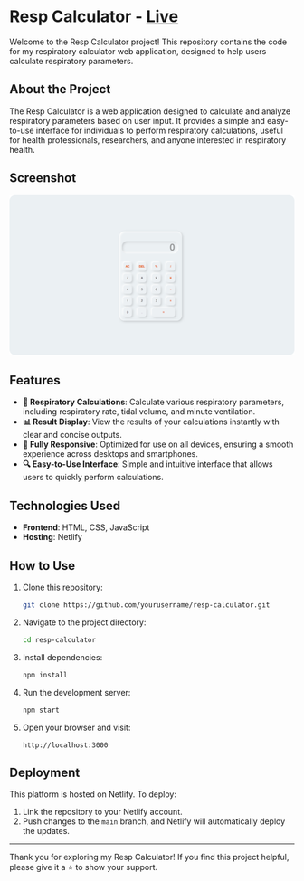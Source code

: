 # Resp Calculator - [Live](https://respcalculator212002.netlify.app/)

Welcome to the Resp Calculator project! This repository contains the code for my respiratory calculator web application, designed to help users calculate respiratory parameters.

## About the Project

The Resp Calculator is a web application designed to calculate and analyze respiratory parameters based on user input. It provides a simple and easy-to-use interface for individuals to perform respiratory calculations, useful for health professionals, researchers, and anyone interested in respiratory health.

## Screenshot

![Resp Calculator Screenshot](./calculator.png)

## Features

- **🧮 Respiratory Calculations**: Calculate various respiratory parameters, including respiratory rate, tidal volume, and minute ventilation.
- **📊 Result Display**: View the results of your calculations instantly with clear and concise outputs.
- **📱 Fully Responsive**: Optimized for use on all devices, ensuring a smooth experience across desktops and smartphones.
- **🔍 Easy-to-Use Interface**: Simple and intuitive interface that allows users to quickly perform calculations.

## Technologies Used

- **Frontend**: HTML, CSS, JavaScript
- **Hosting**: Netlify

## How to Use

1. Clone this repository:
   ```bash
   git clone https://github.com/yourusername/resp-calculator.git
   ```
2. Navigate to the project directory:
   ```bash
   cd resp-calculator
   ```
3. Install dependencies:
   ```bash
   npm install
   ```
4. Run the development server:
   ```bash
   npm start
   ```
5. Open your browser and visit:
   ```
   http://localhost:3000
   ```

## Deployment

This platform is hosted on Netlify. To deploy:
1. Link the repository to your Netlify account.
2. Push changes to the `main` branch, and Netlify will automatically deploy the updates.

---

Thank you for exploring my Resp Calculator! If you find this project helpful, please give it a ⭐ to show your support.
